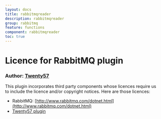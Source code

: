 ```yaml
---
layout: docs
title: rabbitmqreader
description: rabbitmqreader
group: rabbitmq
feature: functions
component: rabbitmqreader
toc: true
---
```

# Licence for RabbitMQ plugin

### Author: [Twenty57](http://www.twenty57.com)

This plugin incorporates third party components whose licences require us to include the licence and/or copyright notices. Here are those licences:

- RabbitMQ: [http://www.rabbitmq.com/dotnet.html](http://www.rabbitmq.com/dotnet.html)
- [Twenty57 plugin](https://linx.software/plugins/builtin/licence/)
